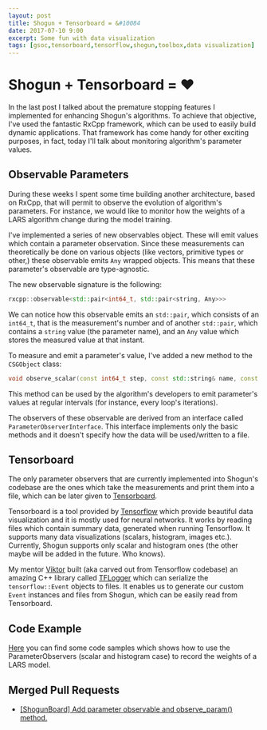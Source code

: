 ```yaml
---
layout: post
title: Shogun + Tensorboard = &#10084
date: 2017-07-10 9:00
excerpt: Some fun with data visualization
tags: [gsoc,tensorboard,tensorflow,shogun,toolbox,data visualization]
---
```


# Shogun + Tensorboard = &#10084;

In the last post I talked about the premature stopping features I implemented
for enhancing Shogun's algorithms. To achieve that objective, I've used the fantastic RxCpp framework,
which can be used to easily build dynamic applications. That framework has come handy for other exciting purposes, in fact,
today I'll talk about monitoring algorithm's parameter values.

## Observable Parameters

During these weeks I spent some time building another architecture, based on
RxCpp, that will permit to observe the evolution of algorithm's parameters.
For instance, we would like to monitor how the weights of a LARS algorithm change
during the model training.

I've implemented a series of new observables object. These will emit values
which contain a parameter observation. Since these measurements can theoretically
be done on various objects (like vectors, primitive types or other,) these
observable emits `Any` wrapped objects. This means that these parameter's
observable are type-agnostic.

The new observable signature is the following:
```c++
rxcpp::observable<std::pair<int64_t, std::pair<string, Any>>>
```
We can notice how this observable emits an `std::pair`, which consists of an
`int64_t`, that is the measurement's number and of another `std::pair`, which contains
a `string` value (the parameter name), and an `Any` value which stores the measured value at that instant.

To measure and emit a parameter's value, I've added a new method to the `CSGObject` class:
```c++
void observe_scalar(const int64_t step, const std::string& name, const Any& value);
```
This method can be used by the algorithm's developers to emit parameter's values
at regular intervals (for instance, every loop's iterations).

The observers of these observable are derived from an interface called
`ParameterObserverInterface`. This interface implements
only the basic methods and it doesn't specify how the data will be used/written to a file.  

## Tensorboard

The only parameter observers that are currently implemented into Shogun's codebase
are the ones which take the measurements and print them into a file, which
can be later given to [Tensorboard](https://www.tensorflow.org/get_started/summaries_and_tensorboard).   

Tensorboard is a tool provided by [Tensorflow](https://www.tensorflow.org/) which provide beautiful data visualization
and it is mostly used for neural networks. It works by reading files which contain summary data,
generated when running Tensorflow. It supports many data visualizations (scalars, histogram, images etc.).
Currently, Shogun supports only scalar and histogram ones (the other maybe will be added in
the future. Who knows).

My mentor [Viktor](https://github.com/vigsterkr/) built (aka carved out from Tensorflow codebase) an amazing C++ library called
[TFLogger](https://github.com/shogun-toolbox/tflogger) which can serialize the `tensorflow::Event`
objects to files. It enables us to generate our custom `Event` instances and files from Shogun,
which can be easily read from Tensorboard.

## Code Example

[Here](https://gist.github.com/geektoni/c3e2b3802ca5910737c6dd68665c1fb5) you can find some
code samples which shows how to use the ParameterObservers (scalar and histogram case) to record
the weights of a LARS model.


## Merged Pull Requests

*  [[ShogunBoard] Add parameter observable and observe_param() method.](https://github.com/shogun-toolbox/shogun/pull/3877)  
